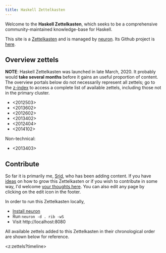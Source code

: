 ```yaml
---
title: Haskell Zettelkasten
---
```


Welcome to the **Haskell Zettelkasten**, which seeks to be a comprehensive community-maintained knowledge-base for Haskell.

This site is a [Zettelkasten](https://neuron.srid.ca/2011401.html) and is managed by [neuron](https://neuron.zettel.page/). Its Github project is [here](https://github.com/srid/haskell-zettelkasten).

## Overview zettels

**NOTE**: Haskell Zettelkasten was launched in late March, 2020. It probably would **take several months** before it gains an useful proportion of content. The overview portals below do not necessarily represent all zettels; go to the [z-index](/z-index.html) to access a complete list of available zettels, including those not in the primary cluster. 

* <2012503>
* <2013602>
* <2012602>
* <2013402>
* <2012404>
* <2014102>

Non-technical:

* <2013403>

## Contribute

So far it is primarily me, [Srid](https://www.srid.ca/), who has been adding content. If you have [ideas](https://github.com/srid/haskell-zettelkasten/projects/1) on how to grow this Zettelkasten or if you wish to contribute in some way, I'd welcome [your thoughts here](https://github.com/srid/haskell-zettelkasten/issues/new). You can also edit any page by clicking on the edit icon in the footer.

In order to run this Zettelkasten locally,

* [Install neuron](https://neuron.srid.ca/2011501.html)
* Run `neuron -d . rib -wS`
* Visit http://localhost:8080


All available zettels added to this Zettelkasten in their chronological order are shown below for reference.

<z:zettels?timeline>
